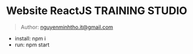 # Website ReactJS TRAINING STUDIO
> Author: nguyenminhtho.it@gmail.com

- install: npm i
- run: npm start